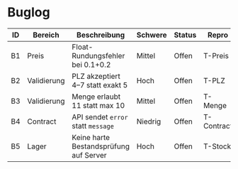 
# Buglog

| ID | Bereich     | Beschreibung                              | Schwere | Status  | Repro |
|----|-------------|--------------------------------------------|---------|---------|-------|
| B1 | Preis       | Float-Rundungsfehler bei 0.1+0.2           | Mittel  | Offen   | T-Preis |
| B2 | Validierung | PLZ akzeptiert 4–7 statt exakt 5           | Hoch    | Offen   | T-PLZ |
| B3 | Validierung | Menge erlaubt 11 statt max 10              | Mittel  | Offen   | T-Menge |
| B4 | Contract    | API sendet `error` statt `message`         | Niedrig | Offen   | T-Contract |
| B5 | Lager       | Keine harte Bestandsprüfung auf Server     | Hoch    | Offen   | T-Stock |

